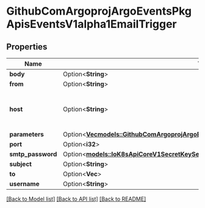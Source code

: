 # GithubComArgoprojArgoEventsPkgApisEventsV1alpha1EmailTrigger

## Properties

Name | Type | Description | Notes
------------ | ------------- | ------------- | -------------
**body** | Option<**String**> |  | [optional]
**from** | Option<**String**> |  | [optional]
**host** | Option<**String**> | Host refers to the smtp host url to which email is send. | [optional]
**parameters** | Option<[**Vec<models::GithubComArgoprojArgoEventsPkgApisEventsV1alpha1TriggerParameter>**](github.com.argoproj.argo_events.pkg.apis.events.v1alpha1.TriggerParameter.md)> |  | [optional]
**port** | Option<**i32**> |  | [optional]
**smtp_password** | Option<[**models::IoK8sApiCoreV1SecretKeySelector**](io.k8s.api.core.v1.SecretKeySelector.md)> |  | [optional]
**subject** | Option<**String**> |  | [optional]
**to** | Option<**Vec<String>**> |  | [optional]
**username** | Option<**String**> |  | [optional]

[[Back to Model list]](../README.md#documentation-for-models) [[Back to API list]](../README.md#documentation-for-api-endpoints) [[Back to README]](../README.md)


